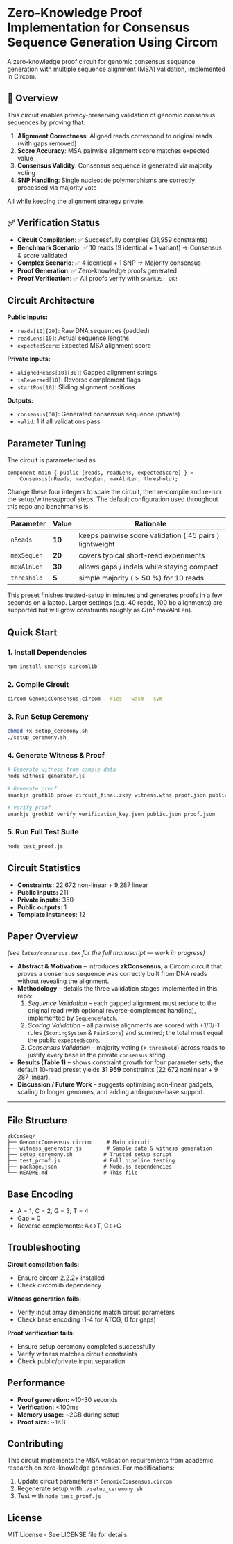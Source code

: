 # Zero-Knowledge Proof Implementation for Consensus Sequence Generation Using Circom

A zero-knowledge proof circuit for genomic consensus sequence generation with multiple sequence alignment (MSA) validation, implemented in Circom.

## 🧬 Overview

This circuit enables privacy-preserving validation of genomic consensus sequences by proving that:
1. **Alignment Correctness**: Aligned reads correspond to original reads (with gaps removed)
2. **Score Accuracy**: MSA pairwise alignment score matches expected value  
3. **Consensus Validity**: Consensus sequence is generated via majority voting
4. **SNP Handling**: Single nucleotide polymorphisms are correctly processed via majority vote

All while keeping the alignment strategy private.

## ✅ Verification Status

- **Circuit Compilation**: ✅ Successfully compiles (31,959 constraints)
- **Benchmark Scenario**: ✅ 10 reads (9 identical + 1 variant) → Consensus & score validated
- **Complex Scenario**: ✅ 4 identical + 1 SNP → Majority consensus  
- **Proof Generation**: ✅ Zero-knowledge proofs generated
- **Proof Verification**: ✅ All proofs verify with `snarkJS: OK!`

## Circuit Architecture

**Public Inputs:**
- `reads[10][20]`: Raw DNA sequences (padded)
- `readLens[10]`: Actual sequence lengths
- `expectedScore`: Expected MSA alignment score

**Private Inputs:**
- `alignedReads[10][30]`: Gapped alignment strings
- `isReversed[10]`: Reverse complement flags
- `startPos[10]`: Sliding alignment positions

**Outputs:**
- `consensus[30]`: Generated consensus sequence (private)
- `valid`: 1 if all validations pass


## Parameter Tuning

The circuit is parameterised as

```circom
component main { public [reads, readLens, expectedScore] } =
    Consensus(nReads, maxSeqLen, maxAlnLen, threshold);
```

Change these four integers to scale the circuit, then re-compile and re-run the setup/witness/proof steps.  The default configuration used throughout this repo and benchmarks is:

| Parameter | Value | Rationale |
|-----------|-------|-----------|
| `nReads` | **10** | keeps pairwise score validation ( 45 pairs ) lightweight |
| `maxSeqLen` | **20** | covers typical short-read experiments |
| `maxAlnLen` | **30** | allows gaps / indels while staying compact |
| `threshold` | **5** | simple majority ( > 50 %) for 10 reads |

This preset finishes trusted-setup in minutes and generates proofs in a few seconds on a laptop.  Larger settings (e.g. 40 reads, 100 bp alignments) are supported but will grow constraints roughly as 𝑂(n²·maxAlnLen).

## Quick Start

### 1. Install Dependencies
```bash
npm install snarkjs circomlib
```

### 2. Compile Circuit
```bash
circom GenomicConsensus.circom --r1cs --wasm --sym
```

### 3. Run Setup Ceremony
```bash
chmod +x setup_ceremony.sh
./setup_ceremony.sh
```

### 4. Generate Witness & Proof
```bash
# Generate witness from sample data
node witness_generator.js

# Generate proof
snarkjs groth16 prove circuit_final.zkey witness.wtns proof.json public.json

# Verify proof
snarkjs groth16 verify verification_key.json public.json proof.json
```

### 5. Run Full Test Suite
```bash
node test_proof.js
```

## Circuit Statistics

- **Constraints:** 22,672 non-linear + 9,287 linear
- **Public inputs:** 211
- **Private inputs:** 350
- **Public outputs:** 1
- **Template instances:** 12

## Paper Overview  
*(see `latex/consensus.tex` for the full manuscript — work in progress)*

* **Abstract & Motivation** – introduces **zkConsensus**, a Circom circuit that proves a consensus sequence was correctly built from DNA reads without revealing the alignment.
* **Methodology** – details the three validation stages implemented in this repo:
  1. *Sequence Validation* – each gapped alignment must reduce to the original read (with optional reverse-complement handling), implemented by `SequenceMatch`.
  2. *Scoring Validation* – all  pairwise alignments are scored with +1/0/-1 rules (`ScoringSystem` & `PairScore`) and summed; the total must equal the public `expectedScore`.
  3. *Consensus Validation* – majority voting (> `threshold`) across reads to justify every base in the private `consensus` string.
* **Results (Table 1)** – shows constraint growth for four parameter sets; the default 10-read preset yields **31 959** constraints (22 672 nonlinear + 9 287 linear).
* **Discussion / Future Work** – suggests optimising non-linear gadgets, scaling to longer genomes, and adding ambiguous-base support.

---

## File Structure

```
zkConSeq/
├── GenomicConsensus.circom     # Main circuit
├── witness_generator.js        # Sample data & witness generation
├── setup_ceremony.sh          # Trusted setup script
├── test_proof.js              # Full pipeline testing
├── package.json               # Node.js dependencies
└── README.md                  # This file
```

## Base Encoding

- A = 1, C = 2, G = 3, T = 4
- Gap = 0
- Reverse complements: A↔T, C↔G

## Troubleshooting

**Circuit compilation fails:**
- Ensure circom 2.2.2+ installed
- Check circomlib dependency

**Witness generation fails:**
- Verify input array dimensions match circuit parameters
- Check base encoding (1-4 for ATCG, 0 for gaps)

**Proof verification fails:**
- Ensure setup ceremony completed successfully
- Verify witness matches circuit constraints
- Check public/private input separation

## Performance

- **Proof generation:** ~10-30 seconds
- **Verification:** <100ms
- **Memory usage:** ~2GB during setup
- **Proof size:** ~1KB

## Contributing

This circuit implements the MSA validation requirements from academic research on zero-knowledge genomics. For modifications:

1. Update circuit parameters in `GenomicConsensus.circom`
2. Regenerate setup with `./setup_ceremony.sh`
3. Test with `node test_proof.js`

## License

MIT License - See LICENSE file for details. 
